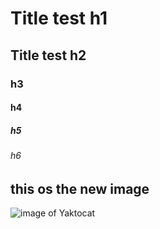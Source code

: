 # Title test h1
## Title test h2
### h3
#### h4
##### h5
###### h6

## this os the new image
![image of Yaktocat](https://octodex.github.com/images/yaktocat.png)
